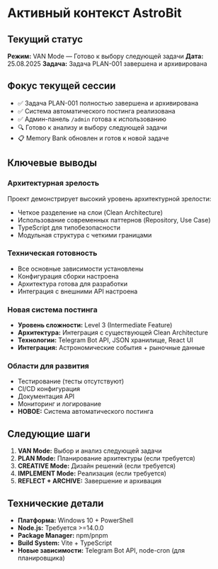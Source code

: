 # Активный контекст AstroBit

## Текущий статус
**Режим:** VAN Mode — Готово к выбору следующей задачи
**Дата:** 25.08.2025
**Задача:** Задача PLAN-001 завершена и архивирована

## Фокус текущей сессии
- ✅ Задача PLAN-001 полностью завершена и архивирована
- ✅ Система автоматического постинга реализована
- ✅ Админ-панель `/admin` готова к использованию
- 🔍 Готово к анализу и выбору следующей задачи
- 📋 Memory Bank обновлен и готов к новой задаче

## Ключевые выводы

### Архитектурная зрелость
Проект демонстрирует высокий уровень архитектурной зрелости:
- Четкое разделение на слои (Clean Architecture)
- Использование современных паттернов (Repository, Use Case)
- TypeScript для типобезопасности
- Модульная структура с четкими границами

### Техническая готовность
- Все основные зависимости установлены
- Конфигурация сборки настроена
- Архитектура готова для разработки
- Интеграция с внешними API настроена

### Новая система постинга
- **Уровень сложности:** Level 3 (Intermediate Feature)
- **Архитектура:** Интеграция с существующей Clean Architecture
- **Технологии:** Telegram Bot API, JSON хранилище, React UI
- **Интеграция:** Астрономические события + рыночные данные

### Области для развития
- Тестирование (тесты отсутствуют)
- CI/CD конфигурация
- Документация API
- Мониторинг и логирование
- **НОВОЕ:** Система автоматического постинга

## Следующие шаги
1. **VAN Mode:** Выбор и анализ следующей задачи
2. **PLAN Mode:** Планирование архитектуры (если требуется)
3. **CREATIVE Mode:** Дизайн решений (если требуется)
4. **IMPLEMENT Mode:** Реализация (если требуется)
5. **REFLECT + ARCHIVE:** Завершение и архивация

## Технические детали
- **Платформа:** Windows 10 + PowerShell
- **Node.js:** Требуется >=14.0.0
- **Package Manager:** npm/pnpm
- **Build System:** Vite + TypeScript
- **Новые зависимости:** Telegram Bot API, node-cron (для планировщика)
